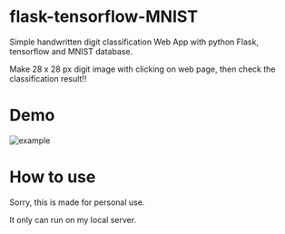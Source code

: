 # flask-tensorflow-MNIST

Simple handwritten digit classification Web App with python Flask, tensorflow and MNIST database.

Make 28 x 28 px digit image with clicking on web page, then check the classification result!!

# Demo

![example](https://github.com/lazyduo/flask-tensorflow-MNIST/blob/main/flask-tensorflow-MNIST%20example.gif)

# How to use

Sorry, this is made for personal use.

It only can run on my local server.

